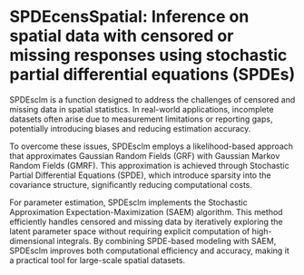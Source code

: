 # SPDEcensSpatial: Inference on spatial data with censored or missing responses using stochastic partial differential equations (SPDEs)
SPDEsclm is a function designed to address the challenges of censored and missing data in spatial statistics. In real-world applications, incomplete datasets often arise due to measurement limitations or reporting gaps, potentially introducing biases and reducing estimation accuracy.

To overcome these issues, SPDEsclm employs a likelihood-based approach that approximates Gaussian Random Fields (GRF) with Gaussian Markov Random Fields (GMRF). This approximation is achieved through Stochastic Partial Differential Equations (SPDE), which introduce sparsity into the covariance structure, significantly reducing computational costs.

For parameter estimation, SPDEsclm implements the Stochastic Approximation Expectation-Maximization (SAEM) algorithm. This method efficiently handles censored and missing data by iteratively exploring the latent parameter space without requiring explicit computation of high-dimensional integrals. By combining SPDE-based modeling with SAEM, SPDEsclm improves both computational efficiency and accuracy, making it a practical tool for large-scale spatial datasets.
